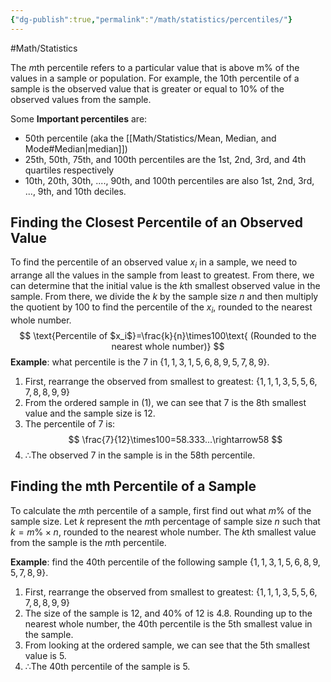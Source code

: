 ```yaml
---
{"dg-publish":true,"permalink":"/math/statistics/percentiles/"}
---
```


#Math/Statistics 

The *m*th percentile refers to a particular value that is above m% of the values in a sample or population. For example, the 10th percentile of a sample is the observed value that is greater or equal to 10% of the observed values from the sample.

Some **Important percentiles** are:
- 50th percentile (aka the [[Math/Statistics/Mean, Median, and Mode#Median\|median]])
- 25th, 50th, 75th, and 100th percentiles are the 1st, 2nd, 3rd, and 4th quartiles respectively
- 10th, 20th, 30th, ...., 90th, and 100th percentiles are also 1st, 2nd, 3rd, ..., 9th, and 10th deciles.

## Finding the Closest Percentile of an Observed Value

To find the percentile of an observed value $x_i$ in a sample, we need to arrange all the values in the sample from least to greatest. From there, we can determine that the initial value is the $k$th smallest observed value in the sample. From there, we divide the $k$ by the sample size $n$ and then multiply the quotient by 100 to find the percentile of the $x_i$, rounded to the nearest whole number.
$$
\text{Percentile of $x_i$}=\frac{k}{n}\times100\text{ (Rounded to the nearest whole number)}
$$
**Example**: what percentile is the 7 in $\{1,1,3,1,5,6,8,9,5,7,8,9\}$.
1. First, rearrange the observed from smallest to greatest: $\{1,1,1,3,5,5,6,7,8,8,9,9\}$
2. From the ordered sample in (1), we can see that 7 is the 8th smallest value and the sample size is 12.
3. The percentile of 7 is:
$$
\frac{7}{12}\times100=58.333...\rightarrow58
$$
4. $\therefore$The observed 7 in the sample is in the 58th percentile.
## Finding the mth Percentile of a Sample

To calculate the $m$th percentile of a sample, first find out what $m\%$ of the sample size. Let $k$ represent the $m$th percentage of sample size $n$ such that $k=m\% \times n$, rounded to the nearest whole number. The $k$th smallest value from the sample is the $m$th percentile.

**Example**: find the 40th percentile of the following sample $\{1,1,3,1,5,6,8,9,5,7,8,9\}$.
1. First, rearrange the observed from smallest to greatest: $\{1,1,1,3,5,5,6,7,8,8,9,9\}$
2. The size of the sample is 12, and 40% of 12 is 4.8. Rounding up to the nearest whole number, the 40th percentile  is the 5th smallest value in the sample.
3. From looking at the ordered sample, we can see that the 5th smallest value is 5.
4. $\therefore$The 40th percentile of the sample is 5.

